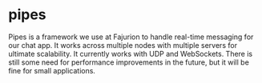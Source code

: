 # pipes
Pipes is a framework we use at Fajurion to handle real-time messaging for our chat app. It works across multiple nodes with multiple servers for ultimate
scalability. It currently works with UDP and WebSockets. There is still some need for performance improvements in the future, but it will be fine for small applications.
